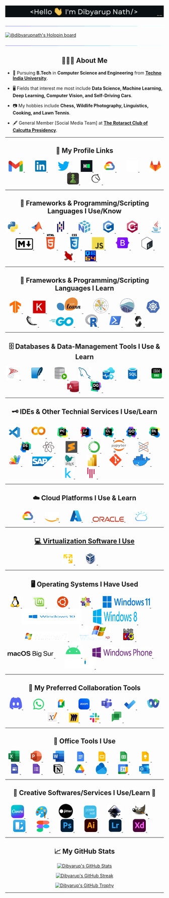 <!-- <h2 align="center"><strong>Hi there <img src="assets/gif/Hi.gif" width="29px"> I'm <a href="https://github.com/dibyarupnath/">Dibyarup Nath</a>!</h2> -->
<link rel="stylesheet" href="styles.css">

<p align="center">
<img src="assets/gif/Hello.gif" width="530" >
</p>
<img src="assets/gif/glowing-div.gif">

<!--
**dibyarupnath/dibyarupnath** is a ✨ _special_ ✨ repository because its `README.md` (this file) appears on your GitHub profile.
-->

[![@dibyarupnath's Holopin board](https://holopin.io/api/user/board?user=dibyarupnath)](https://holopin.io/@dibyarupnath)

<img src="assets/gif/glowing-div.gif">

<h2 align="center"><strong>💁🏻‍♂️ About Me</strong></h2>

- 📖 Pursuing **B.Tech** in **Computer Science and Engineering** from **[Techno India University]**.

- 🖥️ Fields that interest me most include **Data Science, Machine Learning, Deep Learning, Computer Vision, and Self-Driving Cars**.

- 📷 My hobbies include **Chess, Wildlife Photography, Linguistics, Cooking, and Lawn Tennis**.

- 🖋️ General Member [Social Media Team] at **[The Rotaract Club of Calcutta Presidency]**.

<hr>

<h2 align="center"><strong>🔗 My Profile Links</strong></h2>

<p align="center">
<p align="center">
<a href="mailto:dibyarupnath@gmail.com" target="_blank"> <img src="assets/icons/GMail.png" alt="gmail" width="50" height="36"/> </a>&emsp;&emsp;
<a href="https://www.linkedin.com/in/dibyarupnath/" target="_blank"> <img src="assets/icons/Linkedin.svg" alt="Linkedin" width="37" height="37"/> </a> &emsp;&emsp;
<a href="https://twitter.com/dibyarupnath/" target="_blank"> <img src="assets/icons/Twitter.svg" alt="Twitter" width="37" height="37"/> </a> &emsp;&emsp;
<a href="https://www.hackerrank.com/dibyarupnath/" target="_blank"> <img src="assets/icons/HackerRank.svg" alt="Hackerrank" width="37" height="37"/> </a> &emsp;&emsp;
<a href="https://www.cloudskillsboost.google/public_profiles/8e032c15-b702-448d-bc54-c61181c52fe9/" target="_blank"> <img src="assets/icons/GCloud.svg" alt="Google Cloud Skills Boost" width="37" height="37"/> </a> &emsp;&emsp;
<a href="https://github.com/dibyarupnath/" target="_blank"> <img src="assets/icons/GitHub.png" alt="GitHub" width="37" height="37"/> </a> &emsp;&emsp;
<a href="https://gitlab.com/dibyarupnath" target="_blank"> <img src="assets/icons/GitLab.svg" alt="git-lab" width="37" height="37"/> </a>&emsp;&emsp;
<a href="https://www.chess.com/member/dibyarup_nath/" target="_blank"> <img src="assets/icons/Chess.png" alt="Chess.com" width="37" height="37"/> </a> &emsp;&emsp;
<a href="https://lichess.org/@/Dibyarup_Nath" target="_blank"> <img src="assets/icons/Lichess.png" alt="Lichess" width="37" height="37"/> </a> &emsp;&emsp;
<!-- <a href="" target="_blank"> <img src="assets/icons/Linktree.png" alt="linktree" width="33" height="33"/> </a> &emsp;&emsp; -->
</p>

<hr>

<h2 align="center"><strong>📜 Frameworks & Programming/Scripting Languages I Use/Know</strong></h2>

<p align="center">
<a href="https://www.python.org" target="_blank"> <img src="assets/icons/Python.svg" alt="python" width="40" height="40"/> </a>&emsp;&emsp;
<a href="https://en.wikipedia.org/wiki/MATLAB" target="_blank"> <img src="assets/icons/Matlab.png" alt="MATLAB" width="40" height="40"/> </a> &emsp;&emsp;
<a href="https://pandas.pydata.org/" target="_blank"> <img src="assets/icons/Pandas.svg" alt="pandas" width="40" height="40"/> </a> &emsp;&emsp;
<a href="https://numpy.org/" target="_blank"> <img src="assets/icons/Numpy.svg" alt="numpy" width="40" height="40"/> </a> &emsp;&emsp;
<a href="https://www.cprogramming.com/" target="_blank"> <img src="assets/icons/C.svg" alt="c" width="40" height="40"/> </a> &emsp;&emsp;
<a href="https://www.w3schools.com/cpp/" target="_blank"> <img src="assets/icons/CPP.svg" alt="cplusplus" width="40" height="40"/> </a> &emsp;&emsp;
<a href="https://www.java.com/" target="_blank"> <img src="assets/icons/Java.svg" alt="java" width="40" height="40"/> </a>&emsp;&emsp;
<a href="https://www.markdownguide.org/" target="_blank"> <img src="assets/icons/Markdown.png" alt="markdown" width="55" height="36"/> </a>&emsp;&emsp;
<a href="https://www.w3schools.com/html/" target="_blank"> <img src="assets/icons/HTML5.svg" alt="html5" width="40" height="50"/> </a> &emsp;&emsp;
<a href="https://www.w3schools.com/css/" target="_blank"> <img src="assets/icons/CSS3.svg" alt="css3" width="40" height="50"/> </a> &emsp;&emsp;
<a href="https://developer.mozilla.org/en-US/docs/Web/JavaScript/" target="_blank"> <img src="assets/icons/JavaScript.svg" alt="javascript" width="40" height="40"/> </a> &emsp;&emsp;
<a href="https://getbootstrap.com" target="_blank"> <img src="assets/icons/Bootstrap.svg" alt="bootstrap" width="44" height="44"/> </a> &emsp;&emsp;
<a href="https://www.gnu.org/software/bash/" target="_blank"> <img src="assets/icons/Bash.svg" alt="Bash" width="40" height="40"/> </a> &emsp;&emsp;
<a href="https://en.wikipedia.org/wiki/Lex_(software)" target="_blank"> <img src="assets/icons/LEX.png" alt="LEX" width="34" height="34"/> </a> &emsp;&emsp;
<a href="https://en.wikipedia.org/wiki/QBasic" target="_blank"> <img src="assets/icons/QB64.png" alt="QBASIC" width="34" height="34"/> </a> &emsp;&emsp;
</p>

<!-- <a href="https://dart.dev" target="_blank"> <img src="https://www.vectorlogo.zone/logos/dartlang/dartlang-icon.svg" alt="dart" width="40" height="40"/> </a>&emsp;&emsp;
<a href="https://flutter.dev" target="_blank"> <img src="https://www.vectorlogo.zone/logos/flutterio/flutterio-icon.svg" alt="Flutter" width="40" height="40"/> </a>&emsp;&emsp; -->

<hr>

<h2 align="center"><strong>📖 Frameworks & Programming/Scripting Languages I Learn</strong></h2>

<p align="center">
<a href="https://www.tensorflow.org/" target="_blank"> <img src="assets/icons/TensorFlow.svg" alt="tensorflow" width="40" height="40"/> </a>&emsp;&emsp;
<a href="https://keras.io/" target="_blank"> <img src="assets/icons/Keras.png" alt="keras" width="40" height="40"/> </a> &emsp;&emsp;
<a href="https://scikit-learn.org/" target="_blank"> <img src="assets/icons/Scikit-learn.png" alt="scikit-learn" width="80" height="50"/> </a>&emsp;&emsp;
<a href="https://matplotlib.org/" target="_blank"> <img src="assets/icons/Matplotlib.svg" alt="matplotlib" width="48" height="48"/> </a> &emsp;&emsp;
<a href="https://seaborn.pydata.org/" target="_blank"> <img src="assets/icons/Seaborn.png" alt="seaborn" width="48" height="48"/> </a> &emsp;&emsp;
<a href="https://kubernetes.io/" target="_blank"> <img src="assets/icons/Kubernetes.svg" alt="Kubernetes" width="44" height="44"/> </a>&emsp;&emsp;
<a href="https://github.com/dibyarupnath/" target="_blank"> <img src="assets/icons/Flask.png" alt="flask" width="39" height="39"/> </a> &emsp;&emsp;
<a href="https://go.dev/" target="_blank"> <img src="assets/icons/GO.png" alt="golang" width="" height="33"/> </a>&emsp;&emsp;
<a href="https://www.r-project.org/" target="_blank"> <img src="assets/icons/R.svg" alt="R" width="40" height="40"/> </a>&emsp;&emsp;
<a href="https://learn.microsoft.com/en-us/powershell/" target="_blank"> <img src="assets/icons/PowerShell-5.0.png" alt="PowerShell 5.0" width="40" height="40"/> </a> &emsp;&emsp;
<a href="https://github.com/dibyarupnath/" target="_blank"> <img src="assets/icons/Solidity.png" alt="Solidity" width="34" height="34"/> </a> &emsp;&emsp;
</p>

<hr>

<h2 align="center"><strong>🗄️ Databases & Data-Management Tools I Use & Learn</strong></h2>
<p align="center">
<a href="https://www.microsoft.com/en-in/sql-server/sql-server-downloads/" target="_blank"> <img src="assets/icons/MS-SQL-Server.png" alt="MS-SQL" width="43" height="43"/> </a>&emsp;&emsp;
<a href="https://www.sqlite.org/index.html" target="_blank"> <img src="assets/icons/SQlite-Logo.svg" alt="S Q lite" width="40" height="40"/> </a> &emsp;&emsp;
<a href="https://www.oracle.com/in/database/sqldeveloper/" target="_blank"> <img src="assets/icons/Oracle-SQL-Developer.svg" alt="Oracle SQL Developer" width="40" height="40"/> </a> &emsp;&emsp;
<a href="https://www.mysql.com/" target="_blank"> <img src="assets/icons/Mysql.svg" alt="My-SQL" width="40" height="40"/> </a> &emsp;&emsp;
<a href="https://github.com/dibyarupnath/" target="_blank"> <img src="assets/icons/Azure-Data-Studio.png" alt="Microsoft Azure Data Studio" width="40" height="40"/> </a> &emsp;&emsp;
<a href="https://github.com/dibyarupnath/" target="_blank"> <img src="assets/icons/Azure-SQL-Database.svg" alt="Microsoft Azure SQL Database" width="40" height="40"/> </a> &emsp;&emsp;
<a href="https://github.com/dibyarupnath/" target="_blank"> <img src="assets/icons/IBM-DB2.png" alt="IBM DB2" width="41" height="41"/> </a> &emsp;&emsp;
<a href="https://github.com/dibyarupnath/" target="_blank"> <img src="assets/icons/Microsoft-Access.png" alt="Microsoft Access" width="37" height="37"/> </a> &emsp;&emsp;
<a href="https://github.com/dibyarupnath/" target="_blank"> <img src="assets/icons/DataGrip.svg" alt="Intelli-J" width="37" height="37"/> </a>&emsp;&emsp;
</p>

<hr>

<h2 align="center"><strong>🗝️ IDEs & Other Technial Services I Use/Learn</strong></h2>

<p align="center">
<a href="https://code.visualstudio.com/" target="_blank"> <img src="assets/icons/VSCode.svg" alt="v s code" width="36" height="36"/> </a>&emsp;&emsp;
<a href="https://colab.research.google.com/" target="_blank"> <img src="assets/icons/Google-Colaboratory.svg" alt="google colaboratory" width="45" height="45"/> </a> &emsp;&emsp;
<a href="https://www.jetbrains.com/pycharm/" target="_blank"> <img src="assets/icons/PyCharm.svg" alt="Py-Charm" width="37" height="37"/> </a>&emsp;&emsp;
<a href="https://www.jetbrains.com/idea/" target="_blank"> <img src="assets/icons/IntelliJ.svg" alt="Intelli-J" width="37" height="37"/> </a>&emsp;&emsp;
<a href="https://github.com/dibyarupnath/" target="_blank"> <img src="assets/icons/CLion.svg" alt="Intelli-J" width="37" height="37"/> </a>&emsp;&emsp;
<a href="https://github.com/dibyarupnath/" target="_blank"> <img src="assets/icons/GoLand.svg" alt="Intelli-J" width="37" height="37"/> </a>&emsp;&emsp;
<a href="https://github.com/dibyarupnath/" target="_blank"> <img src="assets/icons/Datalore.svg" alt="Intelli-J" width="37" height="37"/> </a>&emsp;&emsp;
<a href="https://github.com/dibyarupnath/" target="_blank"> <img src="assets/icons/DataSpell.svg" alt="Intelli-J" width="37" height="37"/> </a>&emsp;&emsp;
<a href="https://atom.io/" target="_blank"> <img src="assets/icons/Atom.svg" alt="Atom" width="37" height="37"/> </a>&emsp;&emsp;
<a href="https://www.sublimetext.com/" target="_blank"> <img src="assets/icons/Sublime-Text.svg" alt="Sublime Text" width="37" height="37"/> </a>&emsp;&emsp;
<a href="https://www.anaconda.com/" target="_blank"> <img src="assets/icons/Anaconda.svg" alt="anaconda" width="37" height="37"/> </a>&emsp;&emsp;
<a href="https://jupyter.org/" target="_blank"> <img src="assets/icons/Jupyter.svg" alt="jupyter" width="48" height="44"/> </a> &emsp;&emsp;
<a href="https://posit.co/" target="_blank"> <img src="assets/icons/Posit.png" alt="Posit formerly R-Studio" width="37" height="37"/> </a>&emsp;&emsp;
<a href="https://posit.co/" target="_blank"> <img src="assets/icons/Google-Apps-Script.svg" alt="Google Apps Script" width="39" height="39"/> </a>&emsp;&emsp;
<a href="https://www.sap.com/india/index.html" target="_blank"> <img src="assets/icons/SAP-Logo.png" alt="SAP" width="65" height="30"/> </a>&emsp;&emsp;
<a href="https://github.com/dibyarupnath/" target="_blank"> <img src="assets/icons/Latex.png" alt="Latex" width="36" height="36"/> </a>&emsp;&emsp;
<a href="https://powerbi.microsoft.com/" target="_blank"> <img src="assets/icons/Power-BI.svg" alt="Microsoft power b i" width="37" height="36"/> </a> &emsp;&emsp;
<a href="https://git-scm.com/" target="_blank"> <img src="assets/icons/Git.svg" alt="git" width="39" height="39"/> </a>&emsp;&emsp;
<a href="https://www.docker.com/" target="_blank"> <img src="assets/icons/Docker.png" alt="Docker" width="55" height="37"/> </a>&emsp;&emsp;
<a href="https://www.kaggle.com/" target="_blank"> <img src="assets/icons/Kaggle.svg" alt="Kaggle" width="37" height="37"/> </a>&emsp;&emsp;
<a href="https://gitter.im/" target="_blank"> <img src="assets/icons/Gitter.svg" alt="Gitter" width="37" height="37"/> </a>&emsp;&emsp;
</p>

<hr>

<h2 align="center"><strong>☁️ Cloud Platforms I Use & Learn</strong></h2>

<p align="center">
<a href="https://cloud.google.com/" target="_blank"> <img src="assets/icons/GCloud.svg" alt="Latex" width="37" height="37"/> </a>&emsp;&emsp;
<a href="https://aws.amazon.com/" target="_blank"> <img src="assets/icons/AWS-White.png" alt="Latex" width="44" height="30"/> </a>&emsp;&emsp;
<a href="https://azure.microsoft.com/en-in/" target="_blank"> <img src="assets/icons/Azure.svg" alt="Microsoft Azure Cloud Services" width="37" height="37"/>
</a>&emsp;&emsp;<a href="https://github.com/dibyarupnath/" target="_blank"> <img src="assets/icons/Oracle.svg" alt="Oracle Cloud" width="100" height="16" display="flex" align-items="center" justify-content="center"/> </a>&emsp;&emsp; 
<a href="https://github.com/dibyarupnath" target="_blank"> <img src="assets/icons/IBM-Cloud.svg" alt="IBM Cloud PLatform" width="37" height="37"/>
</p>

<hr>

<h2 align="center"><strong>💻 Virtualization Software I Use</strong></h2>

<p align="center">
<a href="https://github.com/dibyarupnath/" target="_blank"> <img src="assets/icons/VMware.svg" alt="VM ware Workstation Player 17" width="37" height="37"/> </a>&emsp;&emsp;
<a href="https://github.com/dibyarupnath/" target="_blank"> <img src="assets/icons/OracleVirtualBox.png" alt="Oracle Virtual Box" width="37" height="37"/> </a>&emsp;&emsp;
</p>

<hr>

<h2 align="center"><strong>🖥️ Operating Systems I Have Used</strong></h2>

<p align="center">
<a href="https://www.linux.org/" target="_blank"> <img src="assets/icons/Linux.svg" alt="Linux" width="37" height="37"/> </a>&emsp;&emsp;
<a href="https://linuxmint.com/" target="_blank"> <img src="assets/icons/LinuxMint.png" alt="Linux Mint" width="43" height="37"/> </a>&emsp;&emsp;
<a href="https://ubuntu.com/download/desktop/" target="_blank"> <img src="assets/icons/Ubuntu.svg" alt="Ubuntu" width="37" height="37"/> </a>&emsp;&emsp;
<a href="https://www.linux.org/" target="_blank"> <img src="assets/icons/CentOS.svg" alt="Cent OS" width="37" height="37"/> </a>&emsp;&emsp;
<a href="https://en.wikipedia.org/wiki/Windows_11" target="_blank"> <img src="assets/icons/Windows11.svg" alt="Windows 11" width="150" height="37"/> </a>&emsp;&emsp;
<a href="https://en.wikipedia.org/wiki/Windows_10" target="_blank"> <img src="assets/icons/Windows10.svg" alt="Windows 10" width="190" height="50"/> </a>&emsp;&emsp;
<a href="https://en.wikipedia.org/wiki/Windows_8" target="_blank"> <img src="assets/icons/Windows8.svg" alt="Windows 8" width="140" height="50"/> </a>&emsp;&emsp;
<a href="https://en.wikipedia.org/wiki/Windows_7" target="_blank"> <img src="assets/icons/Windows7.png" alt="Windows 7" width="140" height="30"/> </a>&emsp;&emsp;
<a href="https://en.wikipedia.org/wiki/Windows_XP" target="_blank"> <img src="assets/icons/WindowsXP.png" alt="Windows XP" width="100" height="50"/> </a>&emsp;&emsp;
<a href="https://en.wikipedia.org/wiki/MS-DOS" target="_blank"> <img src="assets/icons/MSDos.svg" alt="MS DOS" width="42" height="42"/> </a>&emsp;&emsp;
<a href="https://en.wikipedia.org/wiki/MacOS_Big_Sur" target="_blank"> <img src="assets/icons/MacOS-Big-Sur.png" alt="Mac-O-S Big Sur" width="150" height="24"/> </a>&emsp;&emsp;
<a href="https://en.wikipedia.org/wiki/Android_(operating_system)" target="_blank"> <img src="assets/icons/Android.png" alt="Android" width="50" height="50"/> </a>&emsp;&emsp;
<a href="https://en.wikipedia.org/wiki/Windows_phone" target="_blank"> <img src="assets/icons/Windows-Phone-8.svg" alt="Windows Phone" width="190" height="34"/> </a>&emsp;&emsp;
<a href="https://en.wikipedia.org/wiki/Symbian" target="_blank"> <img src="assets/icons/Symbian-OS.png" alt="Symbian OS" width="96" height="32"/> </a>&emsp;&emsp;
</p>

<hr>

<h2 align="center"><strong>🤝 My Preferred Collaboration Tools</strong></h2>

<p align="center">
<a href="https://discord.com/" target="_blank"> <img src="assets/icons/Discord.svg" alt="Discord" width="39" height="39"/> </a>&emsp;&emsp;
<a href="https://github.com/dibyarupnath/" target="_blank"> <img src="assets/icons/WhatsApp.png" alt="WhatsApp" width="34" height="34"/> </a>&emsp;&emsp;
<a href="https://meet.google.com/" target="_blank"> <img src="assets/icons/GMeet.svg" alt="Google Meet" width="38" height="38"/> </a>&emsp;&emsp;
<a href="https://zoom.us/" target="_blank"> <img src="assets/icons/Zoom.png" alt="Microsoft Teams" width="35" height="35"/> </a>&emsp;&emsp;
<a href="https://www.microsoft.com/en-ww/microsoft-teams/group-chat-software" target="_blank"> <img src="assets/icons/Microsoft-Teams.svg" alt="Microsoft Teams" width="39" height="39"/> </a>&emsp;&emsp;
<a href="https://todo.microsoft.com/" target="_blank"> <img src="assets/icons/Microsoft-Todo.png" alt="Microsoft To Do" width="37" height=""/> </a>&emsp;&emsp;
<a href="https://www.webex.com/" target="_blank"> <img src="assets/icons/Webex.png" alt="Microsoft Teams" width="39" height="39"/> </a>&emsp;&emsp;
<a href="https://github.com/dibyarupnath/" target="_blank"> <img src="assets/icons/Xournalpp.svg" alt="Xournal Plus Plus" width="36" height="36"/> </a>&emsp;&emsp;
<a href="https://github.com/dibyarupnath/" target="_blank"> <img src="assets/icons/Miro.svg" alt="Miro" width="30" height="30"/> </a>&emsp;&emsp;
<a href="https://slack.com/intl/en-in" target="_blank"> <img src="assets/icons/Slack.svg" alt="Slack" width="30" height="30"/> </a>&emsp;&emsp;
<a href="https://github.com/dibyarupnath/" target="_blank"> <img src="assets/icons/GChat.png" alt="Google Chat" width="38" height="38"/> </a>&emsp;&emsp;

</p>

<hr>

<h2 align="center"><strong>💼 Office Tools I Use</strong></h2>

<p align="center">
<a href="https://www.office.com/launch/excel/" target="_blank"> <img src="assets/icons/MS-Excel.svg" alt="m s excel" width="35" height="35"/> </a>&emsp;&emsp;
<a href="https://www.office.com/launch/powerpoint/" target="_blank"> <img src="assets/icons/MS-Powerpoint.svg" alt="m s powerpoint" width="35" height="35"/> </a> &emsp;&emsp;
<a href="https://www.office.com/launch/word/" target="_blank"> <img src="assets/icons/MS-Word.svg" alt="m s word" width="35" height="35"/> </a> &emsp;&emsp;
<a href="https://www.google.com/docs/about/" target="_blank"> <img src="assets/icons/GDocs.png" alt="Google Docs" width="33" height="34"/> </a>&emsp;&emsp;
<a href="https://www.google.com/slides/about/" target="_blank"> <img src="assets/icons/GSlides.png" alt="Google Slides" width="33" height="34"/> </a> &emsp;&emsp;
<a href="https://www.google.com/sheets/about/" target="_blank"> <img src="assets/icons/GSheets.png" alt="Google Sheets" width="33" height="34"/> </a> &emsp;&emsp;
<a href="https://keep.google.com/" target="_blank"> <img src="assets/icons/GKeep.png" alt="Google Keep" width="33" height="34"/> </a> &emsp;&emsp;
<a href="https://github.com/dibyarupnath/" target="_blank"> <img src="assets/icons/GSites.png" alt="Google Sites" width="33" height="34"/> </a> &emsp;&emsp;
<a href="https://docs.google.com/forms" target="_blank"> <img src="assets/icons/GForms.png" alt="Google Forms" width="33" height="34"/> </a>&emsp;&emsp;
<a href="https://www.notion.so/" target="_blank"> <img src="assets/icons/Notion.png" alt="Notion" width="33" height="33"/> </a>&emsp;&emsp;
<a href="https://drive.google.com/drive/" target="_blank"> <img src="assets/icons/GDrive.png" alt="Google Drive" width="33" height="33"/> </a>&emsp;&emsp;
<a href="https://onedrive.live.com/" target="_blank"> <img src="assets/icons/OneDrive.svg" alt="Microsoft One Drive" width="35" height="36"/> </a>&emsp;&emsp;
<a href="https://www.google.com/calendar" target="_blank"> <img src="assets/icons/GCalendar.svg" alt="Google Calender" width="31" height="31"/> </a>&emsp;&emsp;
<a href="https://outlook.live.com/" target="_blank"> <img src="assets/icons/Microsoft-Outlook.png" alt="Microsoft Outlook" width="33" height="33"/> </a>&emsp;&emsp;
</p>

<hr>

<h2 align="center"><strong>🧙 Creative Softwares/Services I Use/Learn 🔮</strong></h2>

<p align="center">
<a href="https://www.canva.com/" target="_blank"> <img src="assets/icons/Canva.png" alt="Canva" width="42" height="42"/> </a>&emsp;&emsp;
<a href="https://github.com/dibyarupnath/" target="_blank"> <img src="assets/icons/MSPaint.svg" alt="M S Paint" width="38" height="38"/> </a>&emsp;&emsp;
<a href="https://github.com/dibyarupnath/" target="_blank"> <img src="assets/icons/Jitter.png" alt="Jitter" width="45" height="45"/> </a>&emsp;&emsp;
<a href="https://github.com/dibyarupnath/" target="_blank"> <img src="assets/icons/PosterMyWall.png" alt="Poster My Wall" width="40" height="40"/> </a>&emsp;&emsp;
<a href="https://github.com/dibyarupnath/" target="_blank"> <img src="assets/icons/Inkscape.svg" alt="Inkscape" width="42" height="42"/> </a>&emsp;&emsp;
<a href="https://github.com/dibyarupnath/" target="_blank"> <img src="assets/icons/GIMP.svg" alt="GIMP" width="50" height="50"/> </a>&emsp;&emsp;
<a href="https://github.com/dibyarupnath/" target="_blank"> <img src="assets/icons/Lunacy.png" alt="Lunacy" width="39" height="39"/> </a>&emsp;&emsp;
<a href="https://github.com/dibyarupnath/" target="_blank"> <img src="assets/icons/Figma.svg" alt="Figma" width="40" height="36"/> </a>&emsp;&emsp;
<a href="https://github.com/dibyarupnath/" target="_blank"> <img src="assets/icons/Adobe-Photoshop-CC.svg" alt="Adobe Photoshop" width="41" height="41"/> </a>&emsp;&emsp;
<a href="https://github.com/dibyarupnath/" target="_blank"> <img src="assets/icons/Adobe-Illustrator-CC.svg" alt="Adobe Illustrator" width="41" height="41"/> </a>&emsp;&emsp;
<a href="https://github.com/dibyarupnath/" target="_blank"> <img src="assets/icons/Adobe-Lightroom-CC.svg" alt="Adobe Lightroom" width="41" height="41"/> </a>&emsp;&emsp;
<a href="https://github.com/dibyarupnath/" target="_blank"> <img src="assets/icons/Adobe-XD-CC.svg" alt="Adobe XD" width="41" height="41"/> </a>&emsp;&emsp;
</p>
<hr>

<h2 align="center"><strong>📈 My GitHub Stats</strong></h2>

<p align="center">
<a href="https://github.com/dibyarupnath/"><img width="400" src="https://github-readme-stats.vercel.app/api?username=dibyarupnath&show_icons=true&theme=maroongold" alt="Dibyarup's GitHub Stats">
</p>

<p align="center"><a href="https://github.com/DenverCoder1/github-readme-streak-stats"><img src="https://github-readme-streak-stats.herokuapp.com/?user=dibyarupnath&amp;theme=maroongold" alt="Dibyarup's GitHub Streak"></a></p>

<p align="center">
<a href="https://github.com/ryo-ma/github-profile-trophy"><img src="https://github-profile-trophy.vercel.app/?username=dibyarupnath&amp;row=1" alt="Dibyarup's GitHub Trophy"></a>
</p>

<!-- <a href="https://github.com/dibyarupnath"><img width="400" src="https://github-readme-stats.vercel.app/api/top-langs/?username=dibyarupnath&hide=html,scss,css,shell,javascript,ruby&langs_count=10&layout=compact&theme=gruvbox"> -->

<!-- ## Most valuable repo

[![ReadMe Card](https://github-readme-stats.vercel.app/api/pin/?username=mohit355&repo=BookCart-frontend&theme=midnight-purple)](https://github.com/mohit355/BookCart-frontend)
[![ReadMe Card](https://github-readme-stats.vercel.app/api/pin/?username=mohit355&repo=DuoMeet-frontend&theme=midnight-purple)](https://github.com/mohit355/DuoMeet-frontend)
[![ReadMe Card](https://github-readme-stats.vercel.app/api/pin/?username=mohit355&repo=My-Personal-Portfolio&theme=midnight-purple)](https://github.com/mohit355/My-Personal-Portfolio)
[![ReadMe Card](https://github-readme-stats.vercel.app/api/pin/?username=mohit355&repo=moviemix&theme=midnight-purple)](https://github.com/mohit355/moviemix)
[![ReadMe Card](https://github-readme-stats.vercel.app/api/pin/?username=mohit355&repo=whatsapp&theme=midnight-purple)](https://github.com/mohit355/whatsapp)
[![ReadMe Card](https://github-readme-stats.vercel.app/api/pin/?username=mohit355&repo=burger-builder&theme=midnight-purple)](https://github.com/mohit355/burger-builder) -->

<!-- LINK REFERENCES -->
<!-- Linktree Profile: -->

<!-- Social Media Links: -->

<!-- Coding Profile Links: -->


<!-- [Google Developer Profile]: https://developers.google.com/profile/u/dibyarupnath/ -->

<!-- Badge Profile Links: -->
<!-- [Credly Profile]: https://www.credly.com/users/dibyarupnath/
[Holopin Badge Profile]: https://www.holopin.io/@dibyarupnath/ -->

<!-- Other Profiles:  -->
[Techno India University]: https://www.technoindiauniversity.ac.in/


[The Rotaract Club of Calcutta Presidency]: https://www.facebook.com/rccalprez/

<hr>
